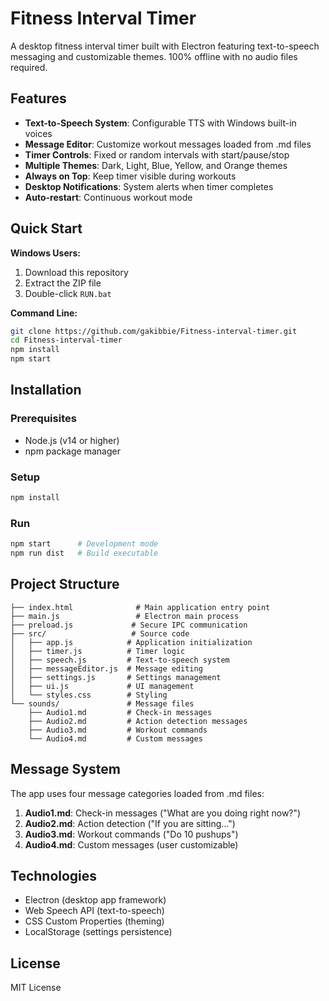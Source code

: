 # Fitness Interval Timer

A desktop fitness interval timer built with Electron featuring text-to-speech messaging and customizable themes. 100% offline with no audio files required.

## Features

- **Text-to-Speech System**: Configurable TTS with Windows built-in voices
- **Message Editor**: Customize workout messages loaded from .md files  
- **Timer Controls**: Fixed or random intervals with start/pause/stop
- **Multiple Themes**: Dark, Light, Blue, Yellow, and Orange themes
- **Always on Top**: Keep timer visible during workouts
- **Desktop Notifications**: System alerts when timer completes
- **Auto-restart**: Continuous workout mode

## Quick Start

**Windows Users:**
1. Download this repository 
2. Extract the ZIP file
3. Double-click `RUN.bat`

**Command Line:**
```bash
git clone https://github.com/gakibbie/Fitness-interval-timer.git
cd Fitness-interval-timer
npm install
npm start
```

## Installation

### Prerequisites
- Node.js (v14 or higher)
- npm package manager

### Setup
```bash
npm install
```

### Run
```bash
npm start      # Development mode
npm run dist   # Build executable
```

## Project Structure

```
├── index.html              # Main application entry point
├── main.js                 # Electron main process
├── preload.js             # Secure IPC communication
├── src/                   # Source code
│   ├── app.js            # Application initialization
│   ├── timer.js          # Timer logic
│   ├── speech.js         # Text-to-speech system
│   ├── messageEditor.js  # Message editing
│   ├── settings.js       # Settings management
│   ├── ui.js             # UI management
│   └── styles.css        # Styling
└── sounds/               # Message files
    ├── Audio1.md         # Check-in messages
    ├── Audio2.md         # Action detection messages
    ├── Audio3.md         # Workout commands
    └── Audio4.md         # Custom messages
```

## Message System

The app uses four message categories loaded from .md files:

1. **Audio1.md**: Check-in messages ("What are you doing right now?")
2. **Audio2.md**: Action detection ("If you are sitting...")
3. **Audio3.md**: Workout commands ("Do 10 pushups")
4. **Audio4.md**: Custom messages (user customizable)

## Technologies

- Electron (desktop app framework)
- Web Speech API (text-to-speech)
- CSS Custom Properties (theming)
- LocalStorage (settings persistence)

## License

MIT License
